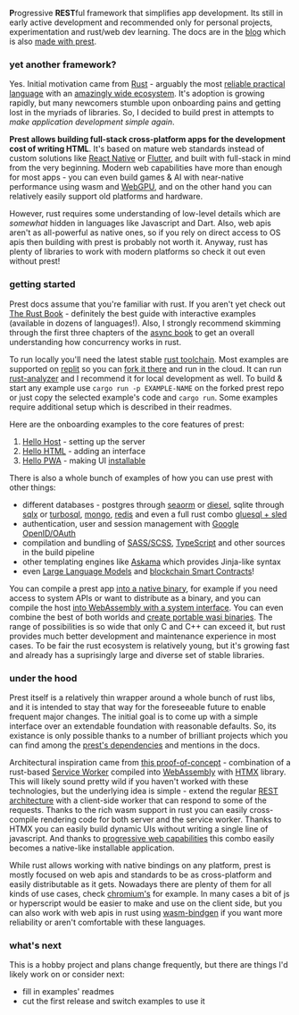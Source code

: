 **P**rogressive **REST**ful framework that simplifies app development. Its still in early active development and recommended only for personal projects, experimentation and rust/web dev learning. The docs are in the [blog](https://prest.blog/) which is also [made with prest](https://prest.blog/about).

### yet another framework?

Yes. Initial motivation came from [Rust](https://www.rust-lang.org/) - arguably the most [reliable practical language](https://edezhic.medium.com/reliable-software-engineering-with-rust-5bb4553b5d54) with an [amazingly wide ecosystem](https://github.com/rust-unofficial/awesome-rust). It's adoption is growing rapidly, but many newcomers stumble upon onboarding pains and getting lost in the myriads of libraries. So, I decided to build prest in attempts to _make application development simple again_.

**Prest allows building full-stack cross-platform apps for the development cost of writing HTML**. It's based on mature web standards instead of custom solutions like [React Native](https://reactnative.dev/) or [Flutter](https://flutter.dev/), and built with full-stack in mind from the very beginning. Modern web capabilities have more than enough for most apps - you can even build games & AI with near-native performance using wasm and [WebGPU](https://developer.chrome.com/blog/webgpu-io2023/), and on the other hand you can relatively easily support old platforms and hardware. 

However, rust requires some understanding of low-level details which are *somewhat* hidden in languages like Javascript and Dart. Also, web apis aren't as all-powerful as native ones, so if you rely on direct access to OS apis then building with prest is probably not worth it. Anyway, rust has plenty of libraries to work with modern platforms so check it out even without prest!

### getting started

Prest docs assume that you're familiar with rust. If you aren't yet check out [The Rust Book](https://doc.rust-lang.org/book/) - definitely the best guide with interactive examples (available in dozens of languages!). Also, I strongly recommend skimming through the first three chapters of the [async book](https://rust-lang.github.io/async-book/) to get an overall understanding how concurrency works in rust. 

To run locally you'll need the latest stable [rust toolchain](https://rustup.rs/). Most examples are supported on [replit](https://replit.com/) so you can [fork it there](https://replit.com/@eDezhic/prest) and run in the cloud. It can run [rust-analyzer](https://rust-analyzer.github.io/) and I recommend it for local development as well. To build & start any example use `cargo run -p EXAMPLE-NAME` on the forked prest repo or just copy the selected example's code and `cargo run`. Some examples require additional setup which is described in their readmes.

Here are the onboarding examples to the core features of prest:

1. [Hello Host](https://prest.blog/hello-host) - setting up the server
2. [Hello HTML](https://prest.blog/hello-html) - adding an interface
3. [Hello PWA](https://prest.blog/hhelo-pwa) - making UI [installable](https://developer.mozilla.org/en-US/docs/Web/Progressive_web_apps/Guides/Making_PWAs_installable)

There is also a whole bunch of examples of how you can use prest with other things:

* different databases - postgres through [seaorm](https://prest.blog/with-seaorm-postgres) or [diesel](https://prest.blog/with-diesel-postgres), sqlite through [sqlx](https://prest.blog/with-sqlx-sqlite) or [turbosql](https://prest.blog/with-turbosql-sqlite), [mongo](https://prest.blog/with-mongo-driver), [redis](https://prest.blog/with-redis-driver) and even a full rust combo [gluesql + sled](https://prest.blog/with-gluesql-sled)
* authentication, user and session management with [Google OpenID/OAuth](https://prest.blog/with-openid-google)
* compilation and bundling of [SASS/SCSS](https://prest.blog/with-grass-scss), [TypeScript](https://prest.blog/with-swc-typescript) and other sources in the build pipeline
* other templating engines like [Askama](https://prest.blog/with-jinja-askama) which provides Jinja-like syntax
* even [Large Language Models](https://prest.blog/with-candle-mistral) and [blockchain Smart Contracts](https://prest.blog/with-substrate-contract)!

You can compile a prest app [into a native binary](https://prest.blog/into-native), for example if you need access to system APIs or want to distribute as a binary, and you can compile the host [into WebAssembly with a system interface](https://prest.blog/into-wasi). You can even combine the best of both worlds and [create portable wasi binaries](https://github.com/dylibso/hermit). The range of possibilities is so wide that only C and C++ can exceed it, but rust provides much better development and maintenance experience in most cases. To be fair the rust ecosystem is relatively young, but it's growing fast and already has a suprisingly large and diverse set of stable libraries.

### under the hood
Prest itself is a relatively thin wrapper around a whole bunch of rust libs, and it is intended to stay that way for the foreseeable future to enable frequent major changes. The initial goal is to come up with a simple interface over an extendable foundation with reasonable defaults. So, its existance is only possible thanks to a number of brilliant projects which you can find among the [prest's dependencies](https://github.com/edezhic/prest/blob/main/Cargo.toml) and mentions in the docs.

Architectural inspiration came from [this proof-of-concept](https://github.com/richardanaya/wasm-service) - combination of a rust-based [Service Worker](https://developer.mozilla.org/en-US/docs/Web/API/Service_Worker_API) compiled into [WebAssembly](https://webassembly.org/) with [HTMX](https://htmx.org/) library. This will likely sound pretty wild if you haven't worked with these technologies, but the underlying idea is simple - extend the regular [REST architecture](https://htmx.org/essays/rest-explained/) with a client-side worker that can respond to some of the requests. Thanks to the rich wasm support in rust you can easily cross-compile rendering code for both server and the service worker. Thanks to HTMX you can easily build dynamic UIs without writing a single line of javascript. And thanks to [progressive web capabilities](https://web.dev/what-are-pwas/) this combo easily becomes a native-like installable application.

While rust allows working with native bindings on any platform, prest is mostly focused on web apis and standards to be as cross-platform and easily distributable as it gets. Nowadays there are plenty of them for all kinds of use cases, check [chromium's](https://fugu-tracker.web.app/) for example. In many cases a bit of js or hyperscript would be easier to make and use on the client side, but you can also work with web apis in rust using [wasm-bindgen](https://github.com/rustwasm/wasm-bindgen) if you want more reliability or aren't comfortable with these languages.

### what's next
This is a hobby project and plans change frequently, but there are things I'd likely work on or consider next:
+ fill in examples' readmes
+ cut the first release and switch examples to use it

